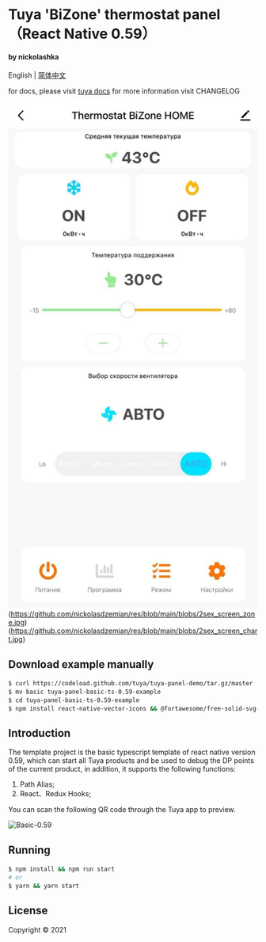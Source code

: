 # Tuya 'BiZone' thermostat panel（React Native 0.59）
#### by nickolashka

English | [简体中文](./README-zh_CN.md)

for docs, please visit [tuya docs](https://docs.tuya.com)
for more information visit CHANGELOG

![Screenshots](https://github.com/nickolasdzemian/res/blob/main/blobs/2sex_screen_cli.jpg)(https://github.com/nickolasdzemian/res/blob/main/blobs/2sex_screen_zone.jpg)(https://github.com/nickolasdzemian/res/blob/main/blobs/2sex_screen_chart.jpg)

## Download example manually

```bash
$ curl https://codeload.github.com/tuya/tuya-panel-demo/tar.gz/master | tar -xz --strip=2 tuya-panel-demo-master/examples/basic-ts-0.59
$ mv basic tuya-panel-basic-ts-0.59-example
$ cd tuya-panel-basic-ts-0.59-example
$ npm install react-native-vector-icons && @fortawesome/free-solid-svg-icons && @fortawesome/react-native-fontawesome
```

## Introduction

The template project is the basic typescript template of react native version 0.59, which can start all Tuya products and be used to debug the DP points of the current product, in addition, it supports the following functions:

1. Path Alias;
2. React、Redux Hooks;

You can scan the following QR code through the Tuya app to preview.

![Basic-0.59](https://images.tuyacn.com/rms-static/91fab3d0-392d-11eb-8584-77b31b3e78b8-1607415345037.png?tyName=basic-0.59.png)

## Running

```bash
$ npm install && npm run start
# or
$ yarn && yarn start
```

## License

Copyright © 2021
